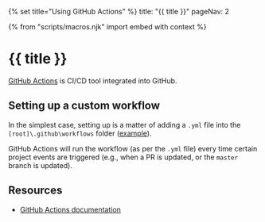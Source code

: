 {% set title="Using GitHub Actions" %}
<frontmatter>
  title: "{{ title }}"
  pageNav: 2
</frontmatter>

{% from "scripts/macros.njk" import embed with context %}

# {{ title }}

<div class="lead">

[GitHub Actions](https://github.com/features/actions) is CI/CD tool integrated into GitHub.
</div>

<!-- ==================================================================================================== -->

## Setting up a custom workflow

In the simplest case, setting up is a matter of adding a `.yml` file into the `[root]\.github\workflows` folder ([example](https://github.com/se-edu/duke/blob/full-template/.github/workflows/gradle.yml)).

GitHub Actions will run the workflow (as per the `.yml` file) every time certain project events are triggered (e.g., when a PR is updated, or the `master` branch is updated).


<!-- ==================================================================================================== -->
## Resources

* [GitHub Actions documentation](https://help.github.com/en/actions)
